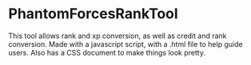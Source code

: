 # PhantomForcesRankTool
This tool allows rank and xp conversion, as well as credit and rank conversion.
Made with a javascript script, with a .html file to help guide users.
Also has a CSS document to make things look pretty.
